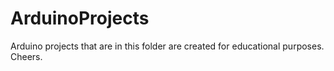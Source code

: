 # ArduinoProjects
Arduino projects that are in this folder are created for educational purposes. Cheers. 
